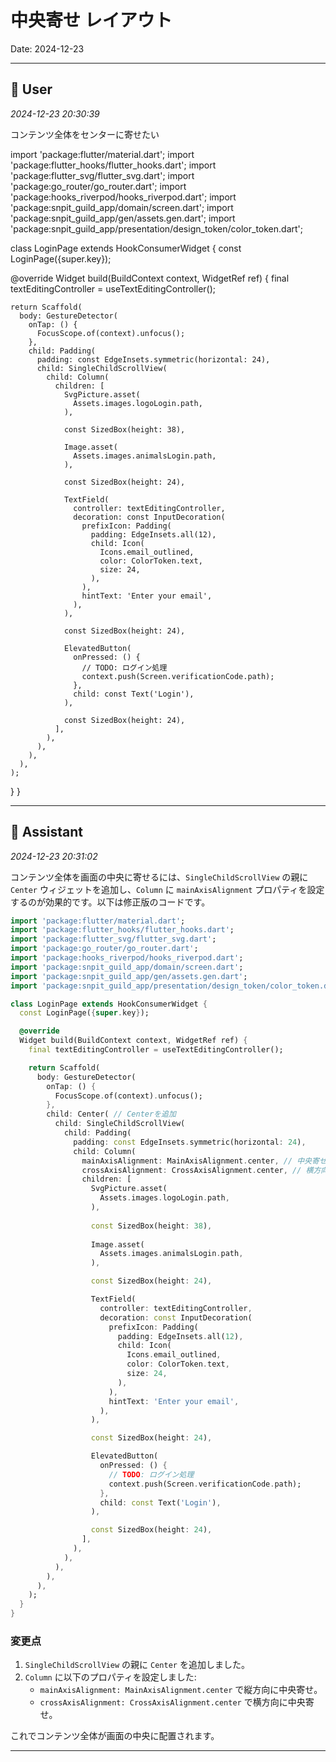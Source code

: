 # 中央寄せ レイアウト

Date: 2024-12-23

---

## 👤 User
*2024-12-23 20:30:39*

コンテンツ全体をセンターに寄せたい

import 'package:flutter/material.dart';
import 'package:flutter_hooks/flutter_hooks.dart';
import 'package:flutter_svg/flutter_svg.dart';
import 'package:go_router/go_router.dart';
import 'package:hooks_riverpod/hooks_riverpod.dart';
import 'package:snpit_guild_app/domain/screen.dart';
import 'package:snpit_guild_app/gen/assets.gen.dart';
import 'package:snpit_guild_app/presentation/design_token/color_token.dart';

class LoginPage extends HookConsumerWidget {
  const LoginPage({super.key});

  @override
  Widget build(BuildContext context, WidgetRef ref) {
    final textEditingController = useTextEditingController();

    return Scaffold(
      body: GestureDetector(
        onTap: () {
          FocusScope.of(context).unfocus();
        },
        child: Padding(
          padding: const EdgeInsets.symmetric(horizontal: 24),
          child: SingleChildScrollView(
            child: Column(
              children: [
                SvgPicture.asset(
                  Assets.images.logoLogin.path,
                ),
                
                const SizedBox(height: 38),
                
                Image.asset(
                  Assets.images.animalsLogin.path,
                ),

                const SizedBox(height: 24),

                TextField(
                  controller: textEditingController,
                  decoration: const InputDecoration(
                    prefixIcon: Padding(
                      padding: EdgeInsets.all(12),
                      child: Icon(
                        Icons.email_outlined,
                        color: ColorToken.text,
                        size: 24,
                      ),
                    ),
                    hintText: 'Enter your email',
                  ),
                ),

                const SizedBox(height: 24),

                ElevatedButton(
                  onPressed: () {
                    // TODO: ログイン処理
                    context.push(Screen.verificationCode.path);
                  },
                  child: const Text('Login'),
                ),

                const SizedBox(height: 24),
              ],
            ),
          ),
        ),
      ),
    );
  }
}

---

## 🤖 Assistant
*2024-12-23 20:31:02*

コンテンツ全体を画面の中央に寄せるには、`SingleChildScrollView` の親に `Center` ウィジェットを追加し、`Column` に `mainAxisAlignment` プロパティを設定するのが効果的です。以下は修正版のコードです。

```dart
import 'package:flutter/material.dart';
import 'package:flutter_hooks/flutter_hooks.dart';
import 'package:flutter_svg/flutter_svg.dart';
import 'package:go_router/go_router.dart';
import 'package:hooks_riverpod/hooks_riverpod.dart';
import 'package:snpit_guild_app/domain/screen.dart';
import 'package:snpit_guild_app/gen/assets.gen.dart';
import 'package:snpit_guild_app/presentation/design_token/color_token.dart';

class LoginPage extends HookConsumerWidget {
  const LoginPage({super.key});

  @override
  Widget build(BuildContext context, WidgetRef ref) {
    final textEditingController = useTextEditingController();

    return Scaffold(
      body: GestureDetector(
        onTap: () {
          FocusScope.of(context).unfocus();
        },
        child: Center( // Centerを追加
          child: SingleChildScrollView(
            child: Padding(
              padding: const EdgeInsets.symmetric(horizontal: 24),
              child: Column(
                mainAxisAlignment: MainAxisAlignment.center, // 中央寄せ
                crossAxisAlignment: CrossAxisAlignment.center, // 横方向も中央寄せ
                children: [
                  SvgPicture.asset(
                    Assets.images.logoLogin.path,
                  ),
                  
                  const SizedBox(height: 38),
                  
                  Image.asset(
                    Assets.images.animalsLogin.path,
                  ),

                  const SizedBox(height: 24),

                  TextField(
                    controller: textEditingController,
                    decoration: const InputDecoration(
                      prefixIcon: Padding(
                        padding: EdgeInsets.all(12),
                        child: Icon(
                          Icons.email_outlined,
                          color: ColorToken.text,
                          size: 24,
                        ),
                      ),
                      hintText: 'Enter your email',
                    ),
                  ),

                  const SizedBox(height: 24),

                  ElevatedButton(
                    onPressed: () {
                      // TODO: ログイン処理
                      context.push(Screen.verificationCode.path);
                    },
                    child: const Text('Login'),
                  ),

                  const SizedBox(height: 24),
                ],
              ),
            ),
          ),
        ),
      ),
    );
  }
}
```

### 変更点
1. `SingleChildScrollView` の親に `Center` を追加しました。
2. `Column` に以下のプロパティを設定しました:
   - `mainAxisAlignment: MainAxisAlignment.center` で縦方向に中央寄せ。
   - `crossAxisAlignment: CrossAxisAlignment.center` で横方向に中央寄せ。

これでコンテンツ全体が画面の中央に配置されます。

---
